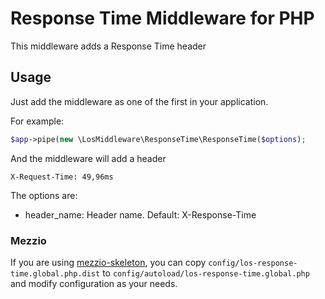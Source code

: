 # Response Time Middleware for PHP

This middleware adds a Response Time header

## Usage

Just add the middleware as one of the first in your application.

For example:
```php
$app->pipe(new \LosMiddleware\ResponseTime\ResponseTime($options);
```

And the middleware will add a header
```
X-Request-Time: 49,96ms
```

The options are:
* header_name: Header name. Default: X-Response-Time 

### Mezzio

If you are using [mezzio-skeleton](https://github.com/mezzio/mezzio-skeleton), 
you can copy `config/los-response-time.global.php.dist` to 
`config/autoload/los-response-time.global.php` and modify configuration as your needs.

